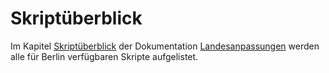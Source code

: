 # Skriptüberblick

Im Kapitel [Skriptüberblick](https://doc.la.stueber.de/skriptueberblick/#berlin) der Dokumentation [Landesanpassungen](https://doc.la.stueber.de/) werden alle für Berlin verfügbaren Skripte aufgelistet. 